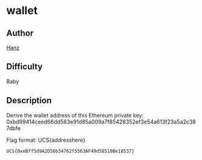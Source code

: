 # wallet

## Author
[Hanz](https://x.com/hanzceo)

## Difficulty
Baby

## Description
Derive the wallet address of this Ethereum private key:
0xbd99414ceed66dd563e91d85a009a7f85428352ef3e54a613f23a5a2c387dbfe

Flag format: UCS{addresshere}


    UCS{0xeBff5d9A2D56b34762f5563AF49d58510Be18537}

